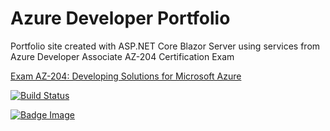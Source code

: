 # Azure Developer Portfolio

Portfolio site created with ASP.NET Core Blazor Server using services from Azure Developer Associate AZ-204 Certification Exam

[Exam AZ-204: Developing Solutions for Microsoft Azure](https://docs.microsoft.com/en-us/learn/certifications/exams/az-204)

[![Build Status](https://dev.azure.com/88sense/AzureDeveloperPortfolio/_apis/build/status/AzureDeveloperPortfolio?branchName=main)](https://dev.azure.com/88sense/AzureDeveloperPortfolio/_build/latest?definitionId=33&branchName=main)  

[![Badge Image](https://vsrm.dev.azure.com/88sense/_apis/public/Release/badge/71e03540-b19d-4565-9784-4c59b18cb79d/1/1)](https://dev.azure.com/88sense/azure-developer-portfolio/_release?definitionId=1)  

